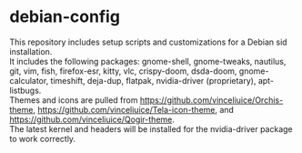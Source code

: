 # debian-config
This repository includes setup scripts and customizations for a Debian sid installation.  
It includes the following packages: gnome-shell, gnome-tweaks, nautilus, git, vim, fish, firefox-esr, kitty, vlc, crispy-doom, dsda-doom, gnome-calculator, timeshift, deja-dup, flatpak, nvidia-driver (proprietary), apt-listbugs.  
Themes and icons are pulled from https://github.com/vinceliuice/Orchis-theme, https://github.com/vinceliuice/Tela-icon-theme, and https://github.com/vinceliuice/Qogir-theme.    
The latest kernel and headers will be installed for the nvidia-driver package to work correctly.
